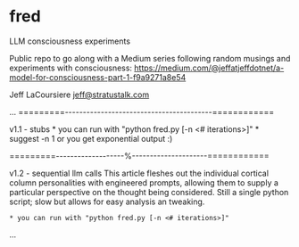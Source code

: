 # fred
LLM consciousness experiments

Public repo to go along with a Medium series following random musings and experiments with
consciousness: https://medium.com/@jeffatjeffdotnet/a-model-for-consciousness-part-1-f9a9271a8e54

Jeff LaCoursiere
jeff@stratustalk.com

...
=========-----------------------------------------============

v1.1 - stubs
    * you can run with "python fred.py [-n <# iterations>]"
    * suggest -n 1 or you get exponential output :)

=========-------------------%---------------------============

v1.2 - sequential llm calls
    This article fleshes out the individual cortical column
    personalities with engineered prompts, allowing them to
    supply a particular perspective on the thought being
    considered.  Still a single python script; slow but allows
    for easy analysis an tweaking.

    * you can run with "python fred.py [-n <# iterations>]"
...
